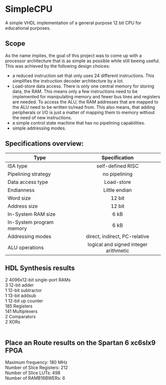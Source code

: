 # SimpleCPU
A simple VHDL implementation of a general purpose 12 bit CPU for educational purposes. 

## Scope
As the name implies, the goal of this project was to come up with a processor architecture that is as
simple as possible while still beeing useful. This was achieved by the following design choices:
- a reduced instruction set that only uses 24 different instructions. This simplifies the instruction decoder architecture by a lot.
- Load-store data access. There is only one central memory for storing data, the RAM. 
  This means only a few instructions need to be implemented for manipulating memory and fewer bus lines and registers are needed.
  To access the ALU, the RAM addresses that are mapped to the ALU need to be written to/read from.
  This also means, that adding peripherals or I/O is just a matter of mapping them to memory without the need of new instructions.
- a simple control state machine that has no pipelining capabilities.
- simple addressing modes.

## Specifications overview:
| Type        | Specification           | 
| ------------- |:-------------:| 
| ISA type      | self-defined RISC | 
| Pipelining strategy     | no pipelining      | 
| Data access type      | Load-store      |
| Endianness      | Little endian      | 
| Word size | 12 bit      |
|Address size | 12 bit      |
| In-System RAM size | 6 kB       |
| In-System program memory | 6 kB      |
| Addressing modes | direct, indirect, PC-relative      |
| ALU operations | logical and signed integer arithmetic      |

## HDL Synthesis results
2  4096x12-bit single-port RAMs<br/>
3  12-bit adder    <br/>
1  12-bit subtractor <br/>
1  13-bit addsub<br/>
1  12-bit up counter<br/>
185 Registers<br/>
141 Multiplexers <br/>
2  Comparators <br/>
2  XORs<br/>
<br/>
## Place an Route results on the Spartan 6 xc6slx9 FPGA
Maximum frequency: 180 MHz <br/>
Number of Slice Registers: 212<br/>
Number of Slice LUTs:      498<br/>
Number of RAMB16BWERs:     6<br/>
<br/>
